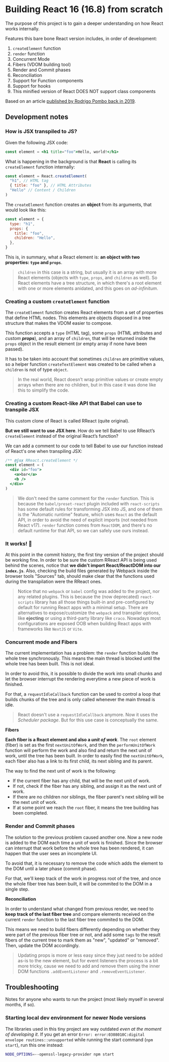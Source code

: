 # Building React 16 (16.8) from scratch

The purpose of this project is to gain a deeper understanding on how React works internally.

Features this bare bone React version includes, in order of development:

1. `createElement` function
2. `render` function
3. Concurrent Mode
4. Fibers (VDOM building tool)
5. Render and Commit phases
6. Reconciliation
7. Support for Function components
8. Support for hooks
9. This minified version of React DOES NOT support class components

Based on an article [published by Rodrigo Pombo back in 2019](https://pomb.us/build-your-own-react/).

## Development notes

### How is JSX transpiled to JS?

Given the following JSX code:

```jsx
const element = <h1 title="foo">Hello, world!</h1>
```

What is happening in the background is that **React** is calling its `createElement` function internally:

```js
const element = React.createElement(
  "h1", // HTML tag
  { title: "foo" }, // HTML Attributes
  "Hello" // Content / Children
)
```

The `createElement` function creates an **object** from its arguments, that would look like this:

```js
const element = {
  type: "h1",
  props: {
    title: "foo",
    children: "Hello",
  },
}
```

This is, in summary, what a React element is: **an object with two properties: `type` and `props`**.

> `children` in this case is a string, but usually it is an array with more React elements (objects with `type`, `props`, and `children` as well). So React elements have a tree structure, in which there's a root element with one or more elements anidated, and this goes on _ad-infinitum_.

### Creating a custom `createElement` function

The `createElement` function creates React elements from a set of properties that define HTML nodes. This elements are objects disposed in a tree structure that makes the VDOM easier to compose.

This function accepts a `type` (HTML tag), some `props` (HTML attributes and _custom **props**_), and an array of `children`, that will be returned inside the `props` object in the result element (or empty array if none have been passed).

It has to be taken into account that sometimes `children` are primitive values, so a helper function `createTextElement` was created to be called when a `children` is not of type `object`.

> In the real world, React doesn’t wrap primitive values or create empty arrays when there are no children, but in this case it was done like this to simplify the code.

### Creating a custom React-like API that Babel can use to transpile JSX

This custom clone of React is called RReact (quite original).

**But we still want to use JSX here**. How do we tell Babel to use RReact’s `createElement` instead of the original React’s function?

We can add a comment to our code to tell Babel to use our function instead of React's one when transpiling JSX:

```jsx
/** @jsx RReact.createElement */
const element = (
  <div id="foo">
    <a>bar</a>
    <b />
  </div>
)
```

> We don't need the same comment for the `render` function. This is because the `babel/preset-react` plugin included with `react-scripts` has some default rules for transforming JSX into JS, and one of them is the "Automatic runtime" feature, which uses `React` as the default API, in order to avoid the need of explicit imports (not needed from React v17). `render` function comes from `ReactDOM`, and there's no default runtime for that API, so we can safely use ours instead.

### It works! 🤖

At this point in the commit history, the first tiny version of the project should be working fine. In order to be sure the custom RReact API is being used behind the scenes, notice that **we didn't import React/ReactDOM into our `index.js`**. Also, checking the build files generated by Webpack inside the browser tools "Sources" tab, should make clear that the functions used during the transpilation were the RReact ones.

> Notice that no `webpack` or `babel` config was added to the project, nor any related plugins. This is because the (now deprecated) `react-scripts` library has all those things built-in and pre-configured by default for running React apps with a minimal setup. There are alternatives to expose/customize the `webpack` and transpiler options, like **ejecting** or using a third-party library like `craco`. Nowadays most configurations are exposed OOB when building React apps with frameworks like `NextJS` or `Vite`.

### Concurrent mode and Fibers

The current implementation has a problem: the `render` function builds the whole tree synchronously. This means the main thread is blocked until the whole tree has been built. This is not ideal.

In order to avoid this, it is possible to divide the work into small chunks and let the browser interrupt the rendering everytime a new piece of work is finished.

For that, a `requestIdleCallback` function can be used to control a loop that builds chunks of the tree and is only called whenever the main thread is idle.

> React doesn't use a `requestIdleCallback` anymore. Now it uses the _Scheduler package_. But for this use case is conceptually the same.

**Fibers**

**Each fiber is a React element and also a _unit of work_**. The `root` element (fiber) is set as the first `nextUnitOfWork`, and then the `performUnitOfWork` function will perform the work and also find and return the next unit of work, until the tree has been built. In order to easily find the `nextUnitOfWork`, each fiber also has a link to its first child, its next sibling and its parent.

The way to find the next unit of work is the following:

- If the current fiber has any child, that will be the next unit of work.
- If not, check if the fiber has any sibling, and assign it as the next unit of work.
- If there are no children nor siblings, the fiber parent's next sibling will be the next unit of work.
- If at some point we reach the `root` fiber, it means the tree building has been completed.

### Render and Commit phases

The solution to the previous problem caused another one. Now a new node is added to the DOM each time a unit of work is finished. Since the browser can interrupt that work before the whole tree has been rendered, it can happen that the user sees an incomplete UI.

To avoid that, it is necessary to remove the code which adds the element to the DOM until a later phase (commit phase).

For that, we'll keep track of the work in progress root of the tree, and once the whole fiber tree has been built, it will be commited to the DOM in a single step.

**Reconciliation**

In order to understand what changed from previous render, we need to **keep track of the last fiber tree** and compare elements received on the current `render` function to the last fiber tree commited to the DOM.

This means we need to build fibers differently depending on whether they were part of the previous fiber tree or not, and add some `tags` to the result fibers of the current tree to mark them as "new", "updated" or "removed". Then, update the DOM accordingly.

> Updating props is more or less easy since they just need to be added as-is to the new element, but for event listeners the process is a bit more tricky, cause we need to add and remove them using the inner DOM functions `.addEventListener` and `.removeEventListener`.

## Troubleshooting

Notes for anyone who wants to run the project (most likely myself in several months, if so).

### Starting local dev environment for newer Node versions

The libraries used in this tiny project are way outdated _even at the moment of developing it_. If you get an error `Error: error:0308010C:digital envelope routines::unsupported` while running the start command (`npm start`), run this one instead:

```bash
NODE_OPTIONS=--openssl-legacy-provider npm start
```
